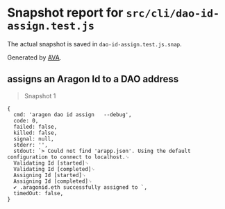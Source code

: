 # Snapshot report for `src/cli/dao-id-assign.test.js`

The actual snapshot is saved in `dao-id-assign.test.js.snap`.

Generated by [AVA](https://ava.li).

## assigns an Aragon Id to a DAO address

> Snapshot 1

    {
      cmd: 'aragon dao id assign   --debug',
      code: 0,
      failed: false,
      killed: false,
      signal: null,
      stderr: '',
      stdout: `> Could not find 'arapp.json'. Using the default configuration to connect to localhost.␊
      Validating Id [started]␊
      Validating Id [completed]␊
      Assigning Id [started]␊
      Assigning Id [completed]␊
      ✔ .aragonid.eth successfully assigned to `,
      timedOut: false,
    }
